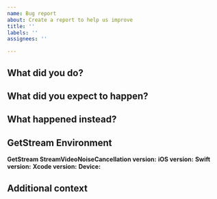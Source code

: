 ```yaml
---
name: Bug report
about: Create a report to help us improve
title: ''
labels: ''
assignees: ''

---
```


## What did you do?


## What did you expect to happen?


## What happened instead?


## GetStream Environment
**GetStream StreamVideoNoiseCancellation version:**
**iOS version:**
**Swift version:**
**Xcode version:**
**Device:**

## Additional context
